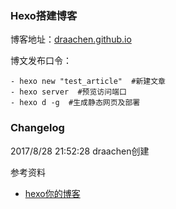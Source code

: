 ### Hexo搭建博客  

博客地址：[draachen.github.io](draachen.github.io)

博文发布口令：  

    - hexo new "test_article"  #新建文章  
    - hexo server  #预览访问端口  
    - hexo d -g  #生成静态网页及部署  

### Changelog

2017/8/28 21:52:28 draachen创建  

参考资料  

- [hexo你的博客](http://ibruce.info/2013/11/22/hexo-your-blog/)  